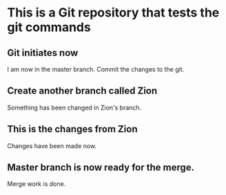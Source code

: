 # This is a Git repository that tests the git commands 

## Git initiates now 

I am now in the master branch. Commit the changes to the git. 

## Create another branch called Zion 

Something has been changed in Zion's branch. 

## This is the changes from Zion 

Changes have been made now. 

## Master branch is now ready for the merge. 

Merge work is done. 

